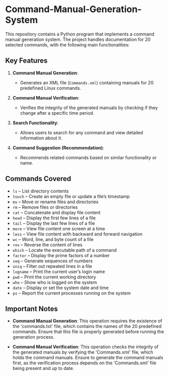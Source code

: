# Command-Manual-Generation-System

This repository contains a Python program that implements a command manual generation system. The project handles documentation for 20 selected commands, with the following main functionalities:

## Key Features

1. **Command Manual Generation**: 
   - Generates an XML file (`Commands.xml`) containing manuals for 20 predefined Linux commands.
   
2. **Command Manual Verification**:
   - Verifies the integrity of the generated manuals by checking if they change after a specific time period.
   
3. **Search Functionality**:
   - Allows users to search for any command and view detailed information about it.

4. **Command Suggestion (Recommendation)**:
   - Recommends related commands based on similar functionality or name.

## Commands Covered

- `ls` – List directory contents
- `touch` – Create an empty file or update a file’s timestamp
- `mv` – Move or rename files and directories
- `rm` – Remove files or directories
- `cat` – Concatenate and display file content
- `head` – Display the first few lines of a file
- `tail` – Display the last few lines of a file
- `more` – View file content one screen at a time
- `less` – View file content with backward and forward navigation
- `wc` – Word, line, and byte count of a file
- `rev` – Reverse the content of lines
- `which` – Locate the executable path of a command
- `factor` – Display the prime factors of a number
- `seq` – Generate sequences of numbers
- `uniq` – Filter out repeated lines in a file
- `logname` – Print the current user’s login name
- `pwd` – Print the current working directory
- `who` – Show who is logged on the system
- `date` – Display or set the system date and time
- `ps` – Report the current processes running on the system

## Important Notes

- **Command Manual Generation**: This operation requires the existence of the 'commands.txt' file, which contains the names of the 20 predefined commands. Ensure that this file is properly generated before running the generation process.

- **Command Manual Verification**: This operation checks the integrity of the generated manuals by verifying the 'Commands.xml' file, which holds the command manuals. Ensure to generate the command manuals first, as the verification process depends on the 'Commands.xml' file being present and up to date.
  

